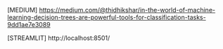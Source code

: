 [MEDIUM]  https://medium.com/@thidhikshar/in-the-world-of-machine-learning-decision-trees-are-powerful-tools-for-classification-tasks-9dd1ae7e3089


[STREAMLIT]  http://localhost:8501/
